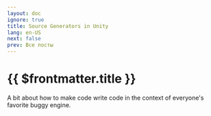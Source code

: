 ```yaml
---
layout: doc
ignore: true
title: Source Generators in Unity
lang: en-US
next: false
prev: Все посты
---
```


<script setup lang="ts">
import { useData } from 'vitepress'
import { Post, data as postsData } from 'posts.data.js'

const posts = getFilteredPosts();

function getFilteredPosts(): Post[] {
    return undefined;
}

</script>

# {{ $frontmatter.title }}

A bit about how to make code write code in the context of everyone's favorite buggy engine.

<ArticleList
    :tags="['sourcegenerator']"
    :lang="$frontmatter.lang"/>